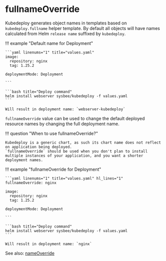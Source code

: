 # fullnameOverride

Kubedeploy generates object names in templates based on `kubedeploy.fullname` helper template. By default all objects will have names calculated from Helm `release name` suffixed by `kubedeploy`.

!!! example "Default name for Deployment"

    ```yaml linenums="1" title="values.yaml"
    image:
      repository: nginx
      tag: 1.25.2

    deploymentMode: Deployment

    ```

    ```bash title="Deploy command"
    helm install webserver sysbee/kubedeploy -f values.yaml
    ```

    Will result in deployment name: `webserver-kubedeploy`


`fullnameOverride` value can be used to change the default deployed resource names by changing the full deployment name.

!!! question "When to use fullnameOverride?"

    Kubedeploy is a generic chart, as such its chart name does not reflect on application being deployed.
    `fullnameOverride` should be used when you don't plan to install multiple instances of your application, and you want a shorter deployment names.


!!! example "fullnameOverride for Deployment"

    ```yaml linenums="1" title="values.yaml" hl_lines="1"
    fullnameOverride: nginx

    image:
      repository: nginx
      tag: 1.25.2

    deploymentMode: Deployment

    ```

    ```bash title="Deploy command"
    helm install webserver sysbee/kubedeploy -f values.yaml
    ```

    Will result in deployment name: `nginx`


See also: [nameOverride](nameoverride.md)
